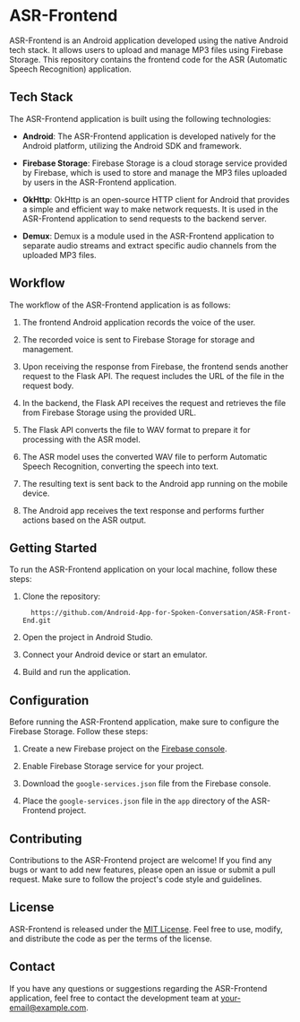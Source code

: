 # ASR-Frontend

ASR-Frontend is an Android application developed using the native Android tech stack. It allows users to upload and manage MP3 files using Firebase Storage. This repository contains the frontend code for the ASR (Automatic Speech Recognition) application.

## Tech Stack

The ASR-Frontend application is built using the following technologies:

- **Android**: The ASR-Frontend application is developed natively for the Android platform, utilizing the Android SDK and framework.

- **Firebase Storage**: Firebase Storage is a cloud storage service provided by Firebase, which is used to store and manage the MP3 files uploaded by users in the ASR-Frontend application.

- **OkHttp**: OkHttp is an open-source HTTP client for Android that provides a simple and efficient way to make network requests. It is used in the ASR-Frontend application to send requests to the backend server.

- **Demux**: Demux is a module used in the ASR-Frontend application to separate audio streams and extract specific audio channels from the uploaded MP3 files.

## Workflow

The workflow of the ASR-Frontend application is as follows:

1. The frontend Android application records the voice of the user.

2. The recorded voice is sent to Firebase Storage for storage and management.

3. Upon receiving the response from Firebase, the frontend sends another request to the Flask API. The request includes the URL of the file in the request body.

4. In the backend, the Flask API receives the request and retrieves the file from Firebase Storage using the provided URL.

5. The Flask API converts the file to WAV format to prepare it for processing with the ASR model.

6. The ASR model uses the converted WAV file to perform Automatic Speech Recognition, converting the speech into text.

7. The resulting text is sent back to the Android app running on the mobile device.

8. The Android app receives the text response and performs further actions based on the ASR output.

## Getting Started

To run the ASR-Frontend application on your local machine, follow these steps:

1. Clone the repository:

   ```
     https://github.com/Android-App-for-Spoken-Conversation/ASR-Front-End.git
   ```

2. Open the project in Android Studio.

3. Connect your Android device or start an emulator.

4. Build and run the application.

## Configuration

Before running the ASR-Frontend application, make sure to configure the Firebase Storage. Follow these steps:

1. Create a new Firebase project on the [Firebase console](https://console.firebase.google.com/).

2. Enable Firebase Storage service for your project.

3. Download the `google-services.json` file from the Firebase console.

4. Place the `google-services.json` file in the `app` directory of the ASR-Frontend project.

## Contributing

Contributions to the ASR-Frontend project are welcome! If you find any bugs or want to add new features, please open an issue or submit a pull request. Make sure to follow the project's code style and guidelines.

## License

ASR-Frontend is released under the [MIT License](LICENSE). Feel free to use, modify, and distribute the code as per the terms of the license.

## Contact

If you have any questions or suggestions regarding the ASR-Frontend application, feel free to contact the development team at [your-email@example.com](mailto:your-email@example.com).
